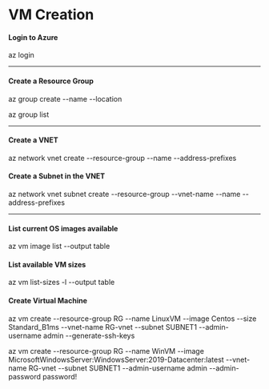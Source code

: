 # VM Creation #

#### Login to Azure ####

az login

---
#### Create a Resource Group ####

az group create --name <myResourceGroupVM> --location <eastus>

az group list

---
#### Create a VNET ####

az network vnet create --resource-group <rg> --name <vnet name> --address-prefixes <prefix>

#### Create a Subnet in the VNET ####

az network vnet subnet create --resource-group <rg> --vnet-name <vnet name> --name <subnet name> --address-prefixes <subnet>

---
#### List current OS images available ####

az vm image list --output table

#### List available VM sizes ####

az vm list-sizes -l <location> --output table

#### Create Virtual Machine #### 

az vm create --resource-group RG --name LinuxVM --image Centos --size Standard_B1ms --vnet-name RG-vnet --subnet SUBNET1 --admin-username admin --generate-ssh-keys

az vm create --resource-group RG --name WinVM --image MicrosoftWindowsServer:WindowsServer:2019-Datacenter:latest --vnet-name RG-vnet --subnet SUBNET1 --admin-username admin --admin-password password!